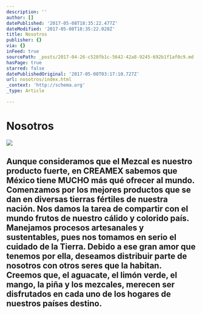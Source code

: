```yaml
---
description: ''
author: []
datePublished: '2017-05-08T18:35:22.477Z'
dateModified: '2017-05-08T18:35:22.028Z'
title: Nosotros
publisher: {}
via: {}
inFeed: true
sourcePath: _posts/2017-04-26-c528fb1c-5642-42a8-9245-692b1f1af0c9.md
hasPage: true
starred: false
datePublishedOriginal: '2017-05-08T03:17:10.727Z'
url: nosotros/index.html
_context: 'http://schema.org'
_type: Article

---
```

# **Nosotros**
![](https://the-grid-user-content.s3-us-west-2.amazonaws.com/6100583a-0704-4905-8f69-c4cc525b0f24.jpg)

## Aunque consideramos que el Mezcal es nuestro producto fuerte, en CREAMEX sabemos que México tiene MUCHO más qué ofrecer al mundo. Comenzamos por los mejores productos que se dan en diversas tierras fértiles de nuestra nación. Nos damos la tarea de compartir con el mundo frutos de nuestro cálido y colorido país. Manejamos procesos artesanales y sustentables, pues nos tomamos en serio el cuidado de la Tierra. Debido a ese gran amor que tenemos por ella, deseamos distribuir parte de nosotros con otros seres que la habitan. Creemos que, el aguacate, el limón verde, el mango, la piña y los mezcales, merecen ser disfrutados en cada uno de los hogares de nuestros países destino.